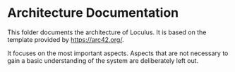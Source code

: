 # Architecture Documentation

This folder documents the architecture of Loculus.
It is based on the template provided by https://arc42.org/.

It focuses on the most important aspects.
Aspects that are not necessary to gain a basic understanding of the system are deliberately left out. 
